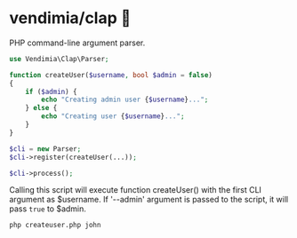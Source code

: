 # vendimia/clap 👏

PHP command-line argument parser.

```php
use Vendimia\Clap\Parser;

function createUser($username, bool $admin = false)
{
    if ($admin) {
        echo "Creating admin user {$username}...";
    } else {
        echo "Creating user {$username}...";
    }
}

$cli = new Parser;
$cli->register(createUser(...));

$cli->process();
```

Calling this script will execute function createUser() with the first CLI argument as $username. If '--admin' argument is passed to the script, it will pass `true` to $admin.

```bash
php createuser.php john
```
